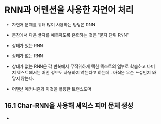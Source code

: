 # RNN과 어텐션을 사용한 자연어 처리 

- 자연어 문제를 위해 많이 사용하는 방법은 RNN 
- 문장에서 다음 글자를 예측하도록 훈련하는 것은 "문자 단위 RNN"

- 상태가 있는 RNN
- 상태가 없는 RNN 
    
* 상태가 없는 RNN은 각 반복에서 무작위하게 택한 텍스트의 일부로 학습하고 나머지 텍스트에서는 어떤 정보도 사용하지 않는다고 하는데.. 아직은 무슨 느낌인지 와닿지 않는다.

- 어텐션 메커니즘과 이것을 활용한 트랜스포머 


## 16.1 Char-RNN을 사용해 셰익스 피어 문체 생성 

-  